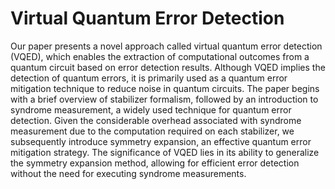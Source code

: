 
# Virtual Quantum Error Detection #

Our paper presents a novel approach called virtual quantum error detection (VQED),
which enables the extraction of computational outcomes from a quantum circuit based
on error detection results. Although VQED implies the detection of quantum errors, it
is primarily used as a quantum error mitigation technique to reduce noise in quantum
circuits. The paper begins with a brief overview of stabilizer formalism, followed by
an introduction to syndrome measurement, a widely used technique for quantum error
detection. Given the considerable overhead associated with syndrome measurement due
to the computation required on each stabilizer, we subsequently introduce symmetry
expansion, an effective quantum error mitigation strategy. The significance of VQED lies
in its ability to generalize the symmetry expansion method, allowing for efficient error
detection without the need for executing syndrome measurements.